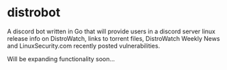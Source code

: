 # distrobot
A discord bot written in Go that will provide users in a discord server linux release info on DistroWatch, links to torrent files, DistroWatch Weekly News and LinuxSecurity.com recently posted vulnerabilities.

Will be expanding functionality soon...
